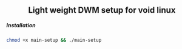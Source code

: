 ###### <h2 align="center"> Light weight DWM setup for void linux </h2>


#####  Installation

```bash
chmod +x main-setup && ./main-setup
```
